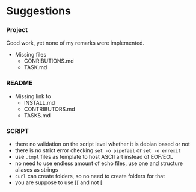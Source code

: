 # Suggestions

### Project
Good work, yet none of my remarks were implemented.
- Missing files
  - CONRIBUTIONS.md
  - TASK.md

### README
- Missing link to
  - INSTALL.md
  - CONTRIBUTORS.md
  - TASKS.md

### SCRIPT
- there no validation on the script level whether it is debian based or not
- there is no strict  error checking `set -o pipefail` or `set -o errexit`
- use `.tmpl` files as template to host ASCII art instead of EOF/EOL
- no need to use endless amount of echo files, use one and structure aliases as strings
- `curl` can create folders, so no need to create  folders for that
- you are suppose to use [[ and not [
